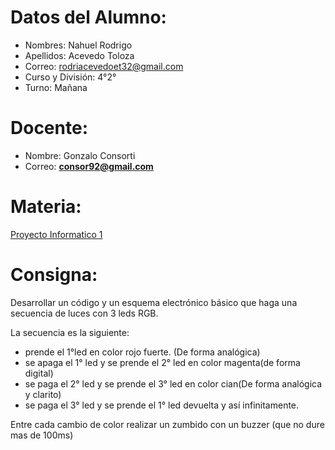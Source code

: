 # Datos del Alumno:

- Nombres: Nahuel Rodrigo 
- Apellidos: Acevedo Toloza
- Correo: rodriacevedoet32@gmail.com
- Curso y División: 4°2°
- Turno: Mañana

# Docente:
- Nombre: Gonzalo Consorti
- Correo: **[consor92@gmail.com](https://mail.google.com/mail/?view=cm&fs=1&to=consor92%40gmail.com&authuser=0)**

# Materia:
[Proyecto Informatico 1](https://classroom.google.com/c/NjU1NzcwMjE5NzM0)

# Consigna: 
Desarrollar un código y un esquema electrónico básico que haga una secuencia de luces con 3 leds RGB.  
  
La secuencia es la siguiente:  

-   prende el 1°led en color rojo fuerte. (De forma analógica)
-   se apaga el 1° led y se prende el 2° led en color magenta(de forma digital)
-   se paga el 2° led y se prende el 3° led en color cian(De forma analógica y clarito)
-   se paga el 3° led y se prende el 1° led devuelta y así infinitamente.

Entre cada cambio de color realizar un zumbido con un buzzer (que no dure mas de 100ms)
